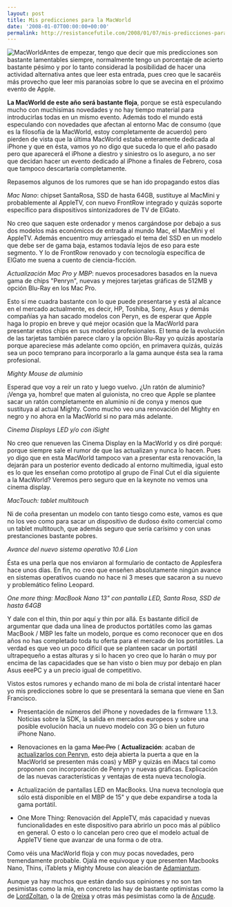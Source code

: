 ```yaml
---
layout: post
title: Mis predicciones para la MacWorld
date: '2008-01-07T00:00:00+00:00'
permalink: http://resistancefutile.com/2008/01/07/mis-predicciones-para-la-macworld/
---
```

<img src='http://resistancefutile.com/wp-content/macworld.png' alt='MacWorld' class="derecha" />Antes de empezar, tengo que decir que mis predicciones son bastante lamentables siempre, normalmente tengo un porcentaje de acierto bastante pésimo y por lo tanto considerad la posibilidad de hacer una actividad alternativa antes que leer esta entrada, pues creo que le sacaréis más provecho que leer mis paranoias sobre lo que se avecina en el próximo evento de Apple.

<strong>La MacWorld de este año será bastante floja</strong>, porque se està especulando mucho con muchisimas novedades y no hay tiempo material para introducirlas todas en un mismo evento. Además todo el mundo está especulando con novedades que afectan al entorno Mac de consumo (que es la filosofía de la MacWorld, estoy completamente de acuerdo) pero pierden de vista que la última MacWorld estaba enteramente dedicada al iPhone y que en ésta, vamos yo no digo que suceda lo que el año pasado pero que aparecerá el iPhone a diestro y siniestro os lo aseguro, a no ser que decidan hacer un evento dedicado al iPhone a finales de Febrero, cosa que tampoco descartaría completamente.

Repasemos algunos de los rumores que se han ido propagando estos días

<em>Mac Nano</em>: chipset SantaRosa, SSD de hasta 64GB, sustituye al MacMini y probablemente al AppleTV, con nuevo FrontRow integrado y quizás soporte específico para dispositivos sintonizadores de TV de ElGato.  

No creo que saquen este ordenador y menos cargándose por debajo a sus dos modelos más económicos de entrada al mundo Mac, el MacMini y el AppleTV. Además encuentro muy arriesgado el tema del SSD en un modelo que debe ser de gama baja, estamos todavía lejos de eso para este segmento. Y lo de FrontRow renovado y con tecnología específica de ElGato me suena a cuento de ciencia-ficción. 

<em>Actualización Mac Pro y MBP</em>: nuevos procesadores basados en la nueva gama de chips "Penryn", nuevas y mejores tarjetas gráficas de 512MB y opción Blu-Ray en los Mac Pro.

Esto sí me cuadra bastante con lo que puede presentarse y está al alcance en el mercado actualmente, es decir, HP, Toshiba, Sony, Asus y demás compañías ya han sacado modelos con Peryn, es de esperar que Apple haga lo propio en breve y qué mejor ocasión que la MacWorld para presentar estos chips en sus modelos profesionales. El tema de la evolución de las tarjetas también parece claro y la opción Blu-Ray yo quizás apostaría porque apareciese más adelante como opción, en primavera quizás, quizás sea un poco temprano para incorporarlo a la gama aunque ésta sea la rama profesional.

<em>Mighty Mouse de aluminio</em>

Esperad que voy a reír un rato y luego vuelvo. ¿Un ratón de aluminio? ¡Venga ya, hombre! que maten al guionista, no creo que Apple se plantee sacar un ratón completamente en aluminio ni de conya y menos que sustituya al actual Mighty. Como mucho veo una renovación del Mighty en negro y no ahora en la MacWorld si no para más adelante.

<em>Cinema Displays LED y/o con iSight</em>

No creo que renueven las Cinema Display en la MacWorld y os diré porqué: porque siempre sale el rumor de que las actualizan y nunca lo hacen. Pues yo digo que en esta MacWorld tampoco van a presentar esta renovación, la dejarán para un posterior evento dedicado al entorno multimedia, igual esto es lo que les enseñan como prototipo al grupo de Final Cut el día siguiente a la MacWorld? Veremos pero seguro que en la keynote no vemos una cinema display.

<em>MacTouch: tablet multitouch</em> 

Ni de coña presentan un modelo con tanto tiesgo como este, vamos es que no los veo como para sacar un dispositivo de dudoso éxito comercial como un tablet multitouch, que además seguro que sería carísimo y con unas prestanciones bastante pobres.

<em>Avance del nuevo sistema operativo 10.6 Lion</em>

Ésta es una perla que nos enviaron al formulario de contacto de Applesfera hace unos días. En fin, no creo que enseñen absolutamente ningún avance en sistemas operativos cuando no hace ni 3 meses que sacaron a su nuevo y problemático felino Leopard.

<em>One more thing: MacBook Nano 13" con pantalla LED, Santa Rosa, SSD de hasta 64GB</em> 

Y dale con el thin, thin por aquí y thin por allá. Es bastante difícil de argumentar que dada una línea de productos portátiles como las gamas MacBook / MBP  les falte un modelo, porque es como reconocer que en dos años no has completado toda tu oferta para el mercado de los portátiles. La verdad es que veo un poco difícil que se planteen sacar un portátil ultrapequeño a estas alturas y si lo hacen yo creo que lo harán o muy por encima de las capacidades que se han visto o bien muy por debajo en plan Asus eeePC y a un precio igual de competitivo.

Vistos estos rumores y echando mano de mi bola de cristal intentaré hacer yo mis predicciones sobre lo que se presentará la semana que viene en San Francisco.

- Presentación de números del iPhone y novedades de la firmware 1.1.3. Noticias sobre la SDK, la salida en mercados europeos y sobre una posible evolución hacía un nuevo modelo con 3G o bien un futuro iPhone Nano.

- Renovaciones en la gama <del datetime="2008-01-08T14:48:33+00:00">Mac Pro</del> ( <strong>Actualización</strong>: acaban de <a href="http://www.apple.com/pr/library/2008/01/08macpro.html">actualizarlos con Penryn</a>, esto deja abierta la puerta a que en la MacWorld se presenten más coas) y MBP y quizás en iMacs tal como proponen con incorporación de Penryn y nuevas gráficas. Explicación de las nuevas características y ventajas de esta nueva tecnología.

- Actualización de pantallas LED en MacBooks. Una nueva tecnología que sólo está disponible en el MBP de 15" y que debe expandirse a toda la gama portátil.

- One More Thing: Renovación del AppleTV, más capacidad y nuevas funcionalidades en este dispositivo para abrirlo un poco más al público en general. O esto o lo cancelan pero creo que el modelo actual de AppleTV tiene que avanzar de una forma o de otra.

Como véis una MacWorld floja y con muy pocas novedades, pero tremendamente probable. Ojalá me equivoque y que presenten Macbooks Nano, Thins, iTablets y Mighty Mouse con aleación de <a href="http://en.wikipedia.org/wiki/Adamantium_(comics)">Adamiantum</a>. 

Aunque ya hay muchos que están dando sus opiniones y no son tan pesimistas como la mía, en concreto las hay de bastante optimistas como la de <a href="http://lordzoltan.gafapasta.com/?p=425">LordZoltan</a>, o la de <a href="http://www.planetamac.es/la-macworld-2008-del-macbook-pro-nano-al-iphone-maxi/">Oreixa</a> y otras más pesimistas como la de <a href="http://www.ancude.net/myblog/2008/01/05/macworld-2008/">Ancude</a>.
